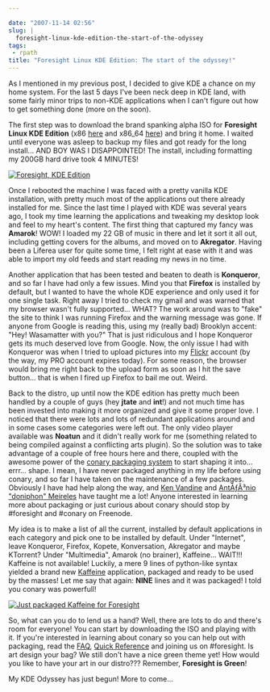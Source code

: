 ```yaml
---

date: "2007-11-14 02:56"
slug: |
  foresight-linux-kde-edition-the-start-of-the-odyssey
tags:
 - rpath
title: "Foresight Linux KDE Edition: The start of the odyssey!"
---
```


As I mentioned in my previous post, I decided to give KDE a chance on my
home system. For the last 5 days I've been neck deep in KDE land, with
some fairly minor trips to non-KDE applications when I can't figure out
how to get something done (more on the soon).

The first step was to download the brand spanking alpha ISO for
**Foresight Linux KDE Edition**
(x86 [here](http://www.rpath.org/rbuilder/project/foresight/build?id=13206)
and
x86_64 [here](http://www.rpath.org/rbuilder/project/foresight/build?id=13207))
and bring it home. I waited until everyone was asleep to backup my files
and got ready for the long install... AND BOY WAS I DISAPPOINTED! The
install, including formatting my 200GB hard drive took 4 MINUTES!

[![Foresight, KDE
Edition](http://farm3.static.flickr.com/2004/2009708182_a4f58903da.jpg)](http://www.flickr.com/photos/ogmaciel/2009708182/)

Once I rebooted the machine I was faced with a pretty vanilla KDE
installation, with pretty much most of the applications out there
already installed for me. Since the last time I played with KDE was
several years ago, I took my time learning the applications and tweaking
my desktop look and feel to my heart's content. The first thing that
captured my fancy was **Amarok**! WOW! I loaded my 22 GB of music in
there and let it sort it all out, including getting covers for the
albums, and moved on to **Akregator**. Having been a Liferea user for
quite some time, I felt right at ease with it and was able to import my
old feeds and start reading my news in no time.

Another application that has been tested and beaten to death is
**Konqueror**, and so far I have had only a few issues. Mind you that
**Firefox** is installed by default, but I wanted to have the whole KDE
experience and only used it for one single task. Right away I tried to
check my gmail and was warned that my browser wasn't fully supported...
WHAT? The work around was to "fake" the site to think I was running
Firefox and the warning message was gone. If anyone from Google is
reading this, using my (really bad) Brooklyn accent: "Hey! Wasamatter
with you?" That is just ridiculous and I hope Konqueror gets its much
deserved love from Google. Now, the only issue I had with Konqueror was
when I tried to upload pictures into my
[Flickr](http://www.flickr.com/photos/ogmaciel/2009708182/) account (by
the way, my PRO account expires today). For some reason, the browser
would bring me right back to the upload form as soon as I hit the save
button... that is when I fired up Firefox to bail me out. Weird.

Back to the distro, up until now the KDE edition has pretty much been
handled by a couple of guys (hey **jtate** and **int**!) and not much
time has been invested into making it more organized and give it some
proper love. I noticed that there were lots and lots of redundant
applications around and in some cases some categories were left out. The
only video player available was **Noatun** and it didn't really work for
me (something related to being compiled against a conflicting arts
plugin). So the solution was to take advantage of a couple of free hours
here and there, coupled with the awesome power of the [conary packaging
system](http://wiki.rpath.com/wiki/Conary) to start shaping it into...
errr... shape. I mean, I have never packaged anything in my life before
using conary, and so far I have taken on the maintenance of a few
packages. Obviously I have had help along the way, and [Ken
Vandine](http://ken.vandine.org/) and [AntÃƒÂ³nio "doniphon"
Meireles](http://sbin.reboot.sh) have taught me a lot! Anyone interested
in learning more about packaging or just curious about conary should
stop by \#foresight and \#conary on Freenode.

My idea is to make a list of all the current, installed by default
applications in each category and pick one to be installed by default.
Under "Internet", leave Konqueror, Firefox, Kopete, Konversation,
Akregator and maybe KTorrent? Under "Multimedia", Amarok (no brainer),
Kaffeine... WAIT!!! Kaffeine is not available! Luckily, a mere 9 lines
of python-like syntax yielded a brand new
[Kaffeine](http://kaffeine.kde.org) application, packaged and ready to
be used by the masses! Let me say that again: **NINE** lines and it was
packaged! I told you conary was powerfull!

[![Just packaged Kaffeine for
Foresight](http://farm3.static.flickr.com/2419/2009708180_c3978106fe.jpg)](http://www.flickr.com/photos/ogmaciel/2009708180/)

So, what can you do to lend us a hand? Well, there are lots to do and
there's room for everyone! You can start by downloading the ISO and
playing with it. If you're interested in learning about conary so you
can help out with packaging, read the
[FAQ](http://wiki.foresightlinux.com/confluence/display/docs/FAQ),
[Quick Reference](http://wiki.rpath.com/wiki/Conary:QuickReference) and
joining us on \#foresight. Is art design your bag? We still don't have a
nice green theme yet! How would you like to have your art in our
distro??? Remember, **Foresight is Green**!

My KDE Odyssey has just begun! More to come...
